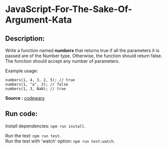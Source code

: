 JavaScript-For-The-Sake-Of-Argument-Kata
========================================

## Description:

Write a function named **numbers** that returns true if all the parameters it is passed are of the Number type. Otherwise, the function should return false. The function should accept any number of parameters.

Example usage:

```
numbers(1, 4, 3, 2, 5); // true
numbers(1, "a", 3); // false
numbers(1, 3, NaN); // true
```

**Source :** [codewars](http://www.codewars.com/kata/5258b272e6925db09900386a)


## Run code:
Install dependencies: `npm run install`.  

Run the test: `npm run test`.  
Run the test with 'watch' option: `npm run test:watch`.  
